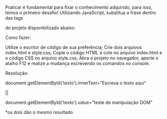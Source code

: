 Praticar é fundamental para fixar o conhecimento adquirido, para isso, temos o primeiro desafio! 
Utilizando JavaScript, substitua a frase dentro das tags <p> </p> do projeto disponibilizado abaixo:


Como fazer:

Utilize o escritor de código de sua preferência;
Crie dois arquivos index.html e style.css;
Copie o código HTML e cole no arquivo index.html e o código CSS no arquivo style.css;
Abra o projeto no navegador, aperte o atalho F12 e realize a mudança escrevendo os comandos no console.


Resolução:

document.getElementById('texto').innerText="Escreva o texto aqui"

|| 

document.getElementById('texto').value="teste de manipulação DOM"

*os dois dão o mesmo resultado 